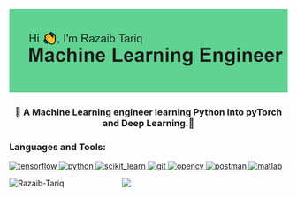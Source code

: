 ![Header image](https://github.com/Razaib-Tariq/Razaib-Tariq/blob/main/header.png)

<h3 align="center">🌱 A Machine Learning engineer learning Python into pyTorch and Deep Learning.💞️</h3>

<h3 align="left">Languages and Tools:</h3>

<p align="left"> 
<a href="https://www.tensorflow.org" target="_blank"> <img src="https://media.giphy.com/media/SU2ic3wTfuC6JhD1lA/giphy.gif" alt="tensorflow" width="50" height="50"/> </a> 
<a href="https://www.python.org" target="_blank"> <img src="https://media.giphy.com/media/LMt9638dO8dftAjtco/giphy.gif" alt="python" width="50" height="50"/> </a> <a href="https://scikit-learn.org/" target="_blank"><img src="https://upload.wikimedia.org/wikipedia/commons/0/05/Scikit_learn_logo_small.svg" alt="scikit_learn" width="80" height="50"/> </a> 
<a href="https://git-scm.com/" target="_blank"> <img src="https://media.giphy.com/media/kH1DBkPNyZPOk0BxrM/giphy.gif" alt="git" width="80" height="40"/> </a> 
<a href="https://opencv.org/" target="_blank"> <img src="https://www.vectorlogo.zone/logos/opencv/opencv-icon.svg" alt="opencv" width="40" height="40"/> </a> 
<a href="https://postman.com" target="_blank"> <img src="https://www.vectorlogo.zone/logos/getpostman/getpostman-icon.svg" alt="postman" width="40" height="40"/> </a> 
<a href="https://www.mathworks.com/" target="_blank"> <img src="https://img.shields.io/badge/MATLAB-800000?style=flat-square&logo=MathWorks&logoColor=white" alt="matlab" width="100" height="40"/> </a>  
</p>

<img align='right' src='https://www.ismartcom.com/hubfs/ai%20gif.gif' width='300'>

<p><img align="left" src="https://github-readme-stats.vercel.app/api/top-langs?username=Razaib-Tariq&show_icons=true&theme=tokyonight" alt="Razaib-Tariq" /></p>
